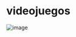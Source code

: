 # videojuegos
![image](https://github.com/carlosduti70/videojuegos/assets/116099455/c6fef7b3-2ec7-4bb1-b47a-c47b4b5b84f4)

